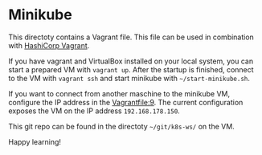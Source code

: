 # Minikube

This directoty contains a Vagrant file. This file can be used in combination with [HashiCorp Vagrant](https://www.vagrantup.com/).

If you have vagrant and VirtualBox installed on your local system, you can start a prepared VM with `vagrant up`. After the startup is finished, connect to the VM with `vagrant ssh` and start minikube with `~/start-minikube.sh`.

If you want to connect from another maschine to the minikube VM, configure the IP address in the [Vagrantfile:9](Vagrantfile#L9). The current configuration exposes the VM on the IP address `192.168.178.150`.

This git repo can be found in the directoty `~/git/k8s-ws/` on the VM.

Happy learning!
